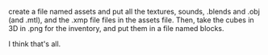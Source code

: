 create a file named assets and put all the textures, sounds, .blends and .obj (and .mtl), and the .xmp file files in the assets file.
Then, take the cubes in 3D in .png for the inventory, and put them in a file named blocks.

I think that's all.
